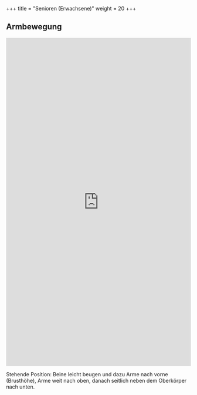 +++
title = "Senioren (Erwachsene)"
weight = 20
+++

## Armbewegung

<div style="padding:177.82% 0 0 0;position:relative;"><iframe src="https://player.vimeo.com/video/1022808917?h=113ea877f6&amp;badge=0&amp;autopause=0&amp;player_id=0&amp;app_id=58479" frameborder="0" allow="autoplay; fullscreen; picture-in-picture; clipboard-write" style="position:absolute;top:0;left:0;width:100%;height:100%;" title="02-5"></iframe></div><script src="https://player.vimeo.com/api/player.js"></script>

Stehende Position: Beine leicht beugen und dazu Arme nach vorne (Brusthöhe), Arme weit nach oben, danach seitlich neben dem Oberkörper nach unten.


